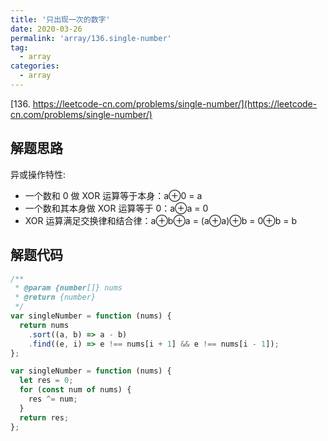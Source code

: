 ```yaml
---
title: '只出现一次的数字'
date: 2020-03-26
permalink: 'array/136.single-number'
tag:
  - array
categories:
  - array
---
```


[136. https://leetcode-cn.com/problems/single-number/](https://leetcode-cn.com/problems/single-number/)

## 解题思路

异或操作特性:

- 一个数和 0 做 XOR 运算等于本身：a⊕0 = a
- 一个数和其本身做 XOR 运算等于 0：a⊕a = 0
- XOR 运算满足交换律和结合律：a⊕b⊕a = (a⊕a)⊕b = 0⊕b = b

## 解题代码

```js
/**
 * @param {number[]} nums
 * @return {number}
 */
var singleNumber = function (nums) {
  return nums
    .sort((a, b) => a - b)
    .find((e, i) => e !== nums[i + 1] && e !== nums[i - 1]);
};

var singleNumber = function (nums) {
  let res = 0;
  for (const num of nums) {
    res ^= num;
  }
  return res;
};
```
